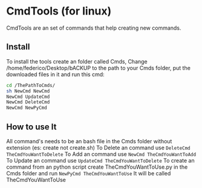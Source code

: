 # CmdTools (for linux)
CmdTools are an set of commands that help creating new commands.
## Install
To install the tools create an folder called Cmds, Change /home/federico/Desktop/bACKUP to the path to your Cmds folder, put the downloaded files in it and run this cmd:

```bash
cd /ThePathToCmds/
sh NewCmd NewCmd
NewCmd UpdateCmd
NewCmd DeleteCmd
NewCmd NewPyCmd

```
## How to use It

All command's needs to be an bash file in the Cmds folder without extension (es: create not create.sh)
To Delete an command use
`DeleteCmd TheCmdYouWantToDelete`
To Add an command use
`NewCmd TheCmdYouWantToAdd`
To Update an command use
`UpdateCmd TheCmdYouWantToDelete`
To create an command from an python script create TheCmdYouWantToUse.py in the Cmds folder and run
`NewPyCmd TheCmdYouWantToUse`
It will be called TheCmdYouWantToUse
